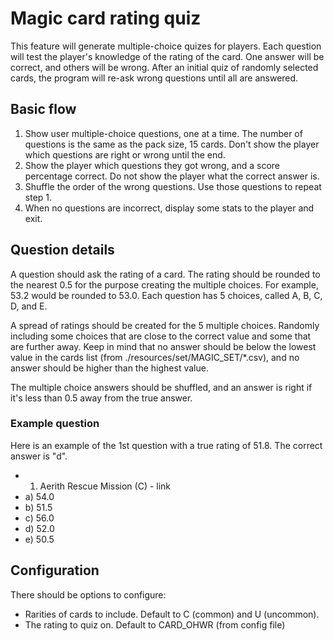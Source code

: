 # Magic card rating quiz

This feature will generate multiple-choice quizes for players. Each question will test the player's knowledge of the rating of the card. One answer will be correct, and others will be wrong. After an initial quiz of randomly selected cards, the program will re-ask wrong questions until all are answered.

## Basic flow

1. Show user multiple-choice questions, one at a time. The number of questions is the same as the pack size, 15 cards. Don't show the player which questions are right or wrong until the end.
2. Show the player which questions they got wrong, and a score percentage correct. Do not show the player what the correct answer is.
3. Shuffle the order of the wrong questions. Use those questions to repeat step 1.
4. When no questions are incorrect, display some stats to the player and exit.

## Question details

A question should ask the rating of a card. The rating should be rounded to the nearest 0.5 for the purpose creating the multiple choices. For example, 53.2 would be rounded to 53.0. Each question has 5 choices, called A, B, C, D, and E.

A spread of ratings should be created for the 5 multiple choices. Randomly including some choices that are close to the correct value and some that are further away. Keep in mind that no answer should be below the lowest value in the cards list (from ./resources/set/MAGIC_SET/*.csv), and no answer should be higher than the highest value.

The multiple choice answers should be shuffled, and an answer is right if it's less than 0.5 away from the true answer.

### Example question

Here is an example of the 1st question with a true rating of 51.8. The correct answer is "d".

- 1. Aerith Rescue Mission (C) - link
- a) 54.0
- b) 51.5
- c) 56.0
- d) 52.0
- e) 50.5

## Configuration

There should be options to configure:
- Rarities of cards to include. Default to C (common) and U (uncommon).
- The rating to quiz on. Default to CARD_OHWR (from config file)